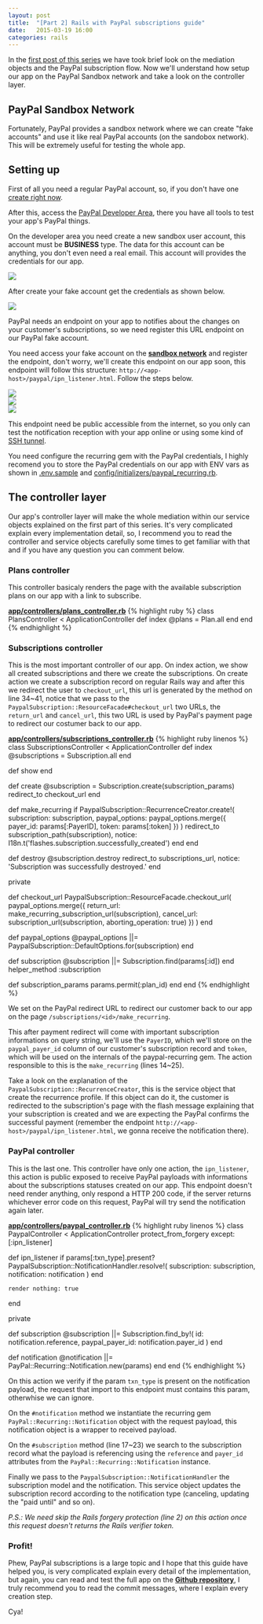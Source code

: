 ```yaml
---
layout: post
title:  "[Part 2] Rails with PayPal subscriptions guide"
date:   2015-03-19 16:00
categories: rails
---
```


In the [first post of this series](/rails/2014/11/01/part-1-rails-with-paypal-subscription-guide.html) we have took brief look on the mediation objects and the PayPal subscription flow. Now we'll understand how setup our app on the PayPal Sandbox network and take a look on the controller layer.

## PayPal Sandbox Network

Fortunately, PayPal provides a sandbox network where we can create "fake accounts" and use it like real PayPal accounts (on the sandobox network). This will be extremely useful for testing the whole app.

## Setting up

First of all you need a regular PayPal account, so, if you don't have one [create right now](https://www.paypal.com/br/signup/account).

After this, access the [PayPal Developer Area](https://developer.paypal.com), there you have all tools to test your app's PayPal things.

On the developer area you need create a new sandbox user account, this account must be **BUSINESS** type. The data for this account can be anything, you don't even need a real email. This account will provides the credentials for our app.

<div class="image-container">
  <a href="https://s3-us-west-2.amazonaws.com/samuel-blog/tutorial-paypal-1.png" target="_blank">
    <img src="https://s3-us-west-2.amazonaws.com/samuel-blog/tutorial-paypal-1.png" class="image-with-shadow full-image" />
  </a>
</div>

After create your fake account get the credentials as shown below.

<div class="image-container">
  <a href="https://s3-us-west-2.amazonaws.com/samuel-blog/tutorial-paypal-2.png" target="_blank">
    <img src="https://s3-us-west-2.amazonaws.com/samuel-blog/tutorial-paypal-2.png" class="image-with-shadow full-image" />
  </a>
</div>

PayPal needs an endpoint on your app to notifies about the changes on your customer's subscriptions, so we need register this URL endpoint on our PayPal fake account.

You need access your fake account on the **[sandbox network](https://www.sandbox.paypal.com)** and register the endpoint, don't worry, we'll create this endpoint on our app soon, this endpoint will follow this structure: `http://<app-host>/paypal/ipn_listener.html`. Follow the steps below.

<div class="image-container">
  <a href="https://s3-us-west-2.amazonaws.com/samuel-blog/tutorial-paypal-3.png" target="_blank">
    <img src="https://s3-us-west-2.amazonaws.com/samuel-blog/tutorial-paypal-3.png" class="image-with-shadow full-image" />
  </a>
</div>

<div class="image-container">
  <a href="https://s3-us-west-2.amazonaws.com/samuel-blog/tutorial-paypal-4.png" target="_blank">
    <img src="https://s3-us-west-2.amazonaws.com/samuel-blog/tutorial-paypal-4.png" class="image-with-shadow full-image" />
  </a>
</div>

<div class="image-container">
  <a href="https://s3-us-west-2.amazonaws.com/samuel-blog/tutorial-paypal-5.png" target="_blank">
    <img src="https://s3-us-west-2.amazonaws.com/samuel-blog/tutorial-paypal-5.png" class="image-with-shadow half-image" />
  </a>
</div>

This endpoint need be public accessible from the internet, so you only can test the notification reception with your app online or using some kind of [SSH tunnel](https://gist.github.com/fnando/1101211).

You need configure the recurring gem with the PayPal credentials, I highly recomend you to store the PayPal credentials on our app with ENV vars as shown in [.env.sample](https://github.com/samuelsimoes/rails-paypal-subscriptions-sample/blob/master/.env.sample) and [config/initializers/paypal_recurring.rb](https://github.com/samuelsimoes/rails-paypal-subscriptions-sample/blob/master/config/initializers/paypal_recurring.rb).

## The controller layer

Our app's controller layer will make the whole mediation within our service objects explained on the first part of this series. It's very complicated explain every implementation detail, so, I recommend you to read the controller and service objects carefully some times to get familiar with that and if you have any question you can comment below.

### Plans controller
This controller basicaly renders the page with the available subscription plans on our app with a link to subscribe.

**[app/controllers/plans_controller.rb](https://github.com/samuelsimoes/rails-paypal-subscriptions-sample/blob/master/app/controllers/plans_controller.rb)**
{% highlight ruby %}
class PlansController < ApplicationController
  def index
    @plans = Plan.all
  end
end
{% endhighlight %}

### Subscriptions controller
This is the most important controller of our app. On index action, we show all created subscriptions and there we create the subscriptions. On create action we create a subscription record on regular Rails way and after this we redirect the user to `checkout_url`, this url is generated by the method on line 34~41, notice that we pass to the `PaypalSubscription::ResourceFacade#checkout_url` two URLs, the `return_url` and `cancel_url`, this two URL is used by PayPal's payment page to redirect our costumer back to our app.

**[app/controllers/subscriptions_controller.rb](https://github.com/samuelsimoes/rails-paypal-subscriptions-sample/blob/master/app/controllers/subscriptions_controller.rb)**
{% highlight ruby linenos %}
class SubscriptionsController < ApplicationController
  def index
    @subscriptions = Subscription.all
  end

  def show
  end

  def create
    @subscription = Subscription.create(subscription_params)
    redirect_to checkout_url
  end

  def make_recurring
    if PaypalSubscription::RecurrenceCreator.create!(
        subscription: subscription,
        paypal_options: paypal_options.merge({
          payer_id: params[:PayerID],
          token: params[:token]
        })
      )
      redirect_to subscription_path(subscription),
        notice: I18n.t('flashes.subscription.successfully_created')
    end
  end

  def destroy
    @subscription.destroy
    redirect_to subscriptions_url, notice: 'Subscription was successfully destroyed.'
  end

  private

  def checkout_url
    PaypalSubscription::ResourceFacade.checkout_url(
      paypal_options.merge({
        return_url: make_recurring_subscription_url(subscription),
        cancel_url: subscription_url(subscription, aborting_operation: true)
      })
    )
  end

  def paypal_options
    @paypal_options ||=
      PaypalSubscription::DefaultOptions.for(subscription)
  end

  def subscription
    @subscription ||= Subscription.find(params[:id])
  end
  helper_method :subscription

  def subscription_params
    params.permit(:plan_id)
  end
end
{% endhighlight %}

We set on the PayPal redirect URL to redirect our customer back to our app on the page `/subscriptions/<id>/make_recurring`.

This after payment redirect will come with important subscription informations on query string, we'll use the `PayerID`, which we'll store on the `paypal_payer_id` column of our customer's subscription record and `token`, which will be used on the internals of the paypal-recurring gem. The action responsible to this is the `make_recurring` (lines 14~25).

Take a look on the explanation of the `PaypalSubscription::RecurrenceCreator`, this is the service object that create the recurrence profile. If this object can do it, the customer is redirected to the subscription's page with the flash message explaining that your subscription is created and we are expecting the PayPal confirms the successful payment (remember the endpoint `http://<app-host>/paypal/ipn_listener.html`, we gonna receive the notification there).

### PayPal controller

This is the last one. This controller have only one action, the `ipn_listener`, this action is public exposed to receive PayPal payloads with informations about the subscriptions statuses created on our app. This endpoint doesn't need render anything, only respond a HTTP 200 code, if the server returns whichever error code on this request, PayPal will try send the notification again later.

**[app/controllers/paypal_controller.rb](https://github.com/samuelsimoes/rails-paypal-subscriptions-sample/blob/master/app/controllers/paypal_controller.rb)**
{% highlight ruby linenos %}
class PaypalController < ApplicationController
  protect_from_forgery except: [:ipn_listener]

  def ipn_listener
    if params[:txn_type].present?
      PaypalSubscription::NotificationHandler.resolve!(
        subscription: subscription,
        notification: notification
      )
    end

    render nothing: true
  end

  private

  def subscription
    @subscription ||=
      Subscription.find_by!(
        id: notification.reference,
        paypal_payer_id: notification.payer_id
      )
  end

  def notification
    @notification ||= PayPal::Recurring::Notification.new(params)
  end
end
{% endhighlight %}

On this action we verify if the param `txn_type` is present on the notification payload, the request that import to this endpoint must contains this param, otherwhise we can ignore.

On the `#notification` method we instantiate the recurring gem `PayPal::Recurring::Notification` object with the request payload, this notification object is a wrapper to received payload.

On the `#subscription` method (line 17~23) we search to the subscription record what the payload is referencing using the `reference` and `payer_id` attributes from the `PayPal::Recurring::Notification` instance.

Finally we pass to the `PaypalSubscription::NotificationHandler` the subscription model and the notification. This service object updates the subscription record according to the notification type (canceling, updating the "paid until" and so on).

_P.S.: We need skip the Rails forgery protection (line 2) on this action once this request doesn't returns the Rails verifier token._

### Profit!
Phew, PayPal subscriptions is a large topic and I hope that this guide have helped you, is very complicated explain every detail of the implementation, but again, you can read and test the full app on the **[Github repository](https://github.com/samuelsimoes/rails-paypal-subscriptions-sample/)**, I truly recommend you to read the commit messages, where I explain every creation step.

Cya!
